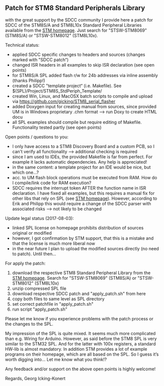 Patch for STM8 Standard Peripherals Library
-------------------------------------------

with the great support by the SDCC community I provide here a patch for SDCC of the STM8S/A and STM8L10x Standard Peripheral Libraries available from the [STM homepage](http://www.st.com). Just search for "STSW-STM8069" (STM8S/A) or "STSW-STM8012" (STM8L10x).

Technical status:
  - applied SDCC specific changes to headers and sources (changes marked with "SDCC patch“)
  - changed ISR headers in all examples to skip ISR declaration (see open points)
  - for STM8S/A SPL added flash r/w for 24b addresses via inline assembly (thanks Philipp!)
  - created a SDCC "template project“ (i.e. Makefile). See $(SPL)/Project/STM8S_StdPeriph_Template/
  - created Win, Linux, and MacOSX batch scripts to compile and upload via https://github.com/gicking/STM8_serial_flasher 
  - added Doxygen input for creating manual from sources, since provided UM is in Windows proprietary .chm format —> run Doxy to create HTML docu
  - all SPL examples should compile but require editing of Makefile. Functionality tested partly (see open points)

Open points / questions to you:
  - I only have access to a STM8 Discovery Board and a custom PCB, so I can't verify all functionality —> additional checking is required
  - since I am used to IDEs, the provided Makefile is far from perfect. For example it lacks automatic dependencies. Any help is appreciated!
  - in the same content: a template project for an IDE would be nice, but which one…?
  - acc. to UM flash block operations must be executed from RAM. How do I compile/link code for RAM execution?
  - SDCC requires the interrupt token AFTER the function name in ISR declaration. I have fixed all examples, but this requires a manual fix for other libs that rely on SPL (see [STM homepage](http://www.st.com)). However, according to Erik and Philipp this would require a change of the SDCC parser with associated risks —> not likely to be changed

Update legal status (2017-08-03):
  - linked SPL license on homepage prohibits distribution of sources original or modified
  - however, I got confirmation by STM support, that this is a mistake and that the license is much more liberal now
  - in the near future I plan to upload the modified sources directly (no need to patch). Until then... 
  
For apply the patch:
 1) download the respective STM8 Standard Peripheral Library from the [STM homepage](http://www.st.com). Search for "STSW-STM8069" (STM8S/A) or "STSW-STM8012" (STM8L10x)
 2) unzip compressed SPL file 
 3) download respective SDCC patch and "apply_patch.sh" from here
 4) copy both files to same level as SPL directory
 5) set correct patchfile in "apply_patch.sh"
 6) run script "apply_patch.sh"

Please let me know if you experience problems with the patch process or the changes to the SPL.

My impression of the SPL is quite mixed. It seems much more complicated than e.g. Wiring for Arduino. However, as said before the STM8 SPL is very similar to the STM32 SPL. And for the latter with 100x registers, a standard HW-lib is almost mandatory. In addition STM provides a lot of example programs on their homepage, which are all based on the SPL. So I guess it’s worth digging into… Let me know what you think!?

Any feedback and/or support on the above open points is highly welcome! 

Regards,
Georg Icking-Konert

